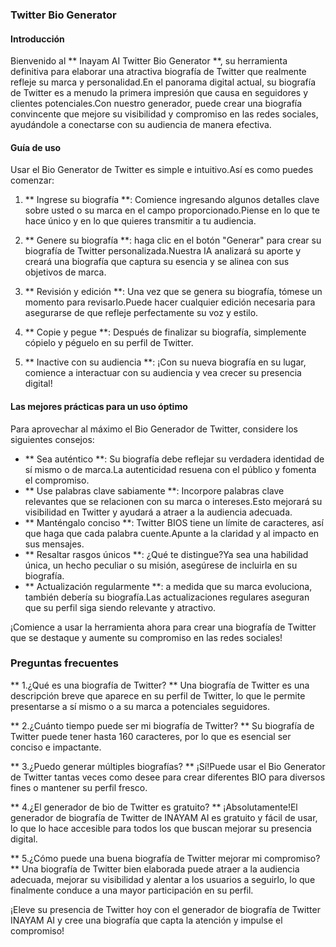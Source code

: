 ### Twitter Bio Generator

#### Introducción
Bienvenido al ** Inayam AI Twitter Bio Generator **, su herramienta definitiva para elaborar una atractiva biografía de Twitter que realmente refleje su marca y personalidad.En el panorama digital actual, su biografía de Twitter es a menudo la primera impresión que causa en seguidores y clientes potenciales.Con nuestro generador, puede crear una biografía convincente que mejore su visibilidad y compromiso en las redes sociales, ayudándole a conectarse con su audiencia de manera efectiva.

#### Guía de uso
Usar el Bio Generator de Twitter es simple e intuitivo.Así es como puedes comenzar:

1. ** Ingrese su biografía **: Comience ingresando algunos detalles clave sobre usted o su marca en el campo proporcionado.Piense en lo que te hace único y en lo que quieres transmitir a tu audiencia.

2. ** Genere su biografía **: haga clic en el botón "Generar" para crear su biografía de Twitter personalizada.Nuestra IA analizará su aporte y creará una biografía que captura su esencia y se alinea con sus objetivos de marca.

3. ** Revisión y edición **: Una vez que se genera su biografía, tómese un momento para revisarlo.Puede hacer cualquier edición necesaria para asegurarse de que refleje perfectamente su voz y estilo.

4. ** Copie y pegue **: Después de finalizar su biografía, simplemente cópielo y péguelo en su perfil de Twitter.

5. ** Inactive con su audiencia **: ¡Con su nueva biografía en su lugar, comience a interactuar con su audiencia y vea crecer su presencia digital!

#### Las mejores prácticas para un uso óptimo
Para aprovechar al máximo el Bio Generador de Twitter, considere los siguientes consejos:

- ** Sea auténtico **: Su biografía debe reflejar su verdadera identidad de sí mismo o de marca.La autenticidad resuena con el público y fomenta el compromiso.
- ** Use palabras clave sabiamente **: Incorpore palabras clave relevantes que se relacionen con su marca o intereses.Esto mejorará su visibilidad en Twitter y ayudará a atraer a la audiencia adecuada.
- ** Manténgalo conciso **: Twitter BIOS tiene un límite de caracteres, así que haga que cada palabra cuente.Apunte a la claridad y al impacto en sus mensajes.
- ** Resaltar rasgos únicos **: ¿Qué te distingue?Ya sea una habilidad única, un hecho peculiar o su misión, asegúrese de incluirla en su biografía.
- ** Actualización regularmente **: a medida que su marca evoluciona, también debería su biografía.Las actualizaciones regulares aseguran que su perfil siga siendo relevante y atractivo.

¡Comience a usar la herramienta ahora para crear una biografía de Twitter que se destaque y aumente su compromiso en las redes sociales!

### Preguntas frecuentes

** 1.¿Qué es una biografía de Twitter? **
Una biografía de Twitter es una descripción breve que aparece en su perfil de Twitter, lo que le permite presentarse a sí mismo o a su marca a potenciales seguidores.

** 2.¿Cuánto tiempo puede ser mi biografía de Twitter? **
Su biografía de Twitter puede tener hasta 160 caracteres, por lo que es esencial ser conciso e impactante.

** 3.¿Puedo generar múltiples biografías? **
¡Sí!Puede usar el Bio Generator de Twitter tantas veces como desee para crear diferentes BIO para diversos fines o mantener su perfil fresco.

** 4.¿El generador de bio de Twitter es gratuito? **
¡Absolutamente!El generador de biografía de Twitter de INAYAM AI es gratuito y fácil de usar, lo que lo hace accesible para todos los que buscan mejorar su presencia digital.

** 5.¿Cómo puede una buena biografía de Twitter mejorar mi compromiso? **
Una biografía de Twitter bien elaborada puede atraer a la audiencia adecuada, mejorar su visibilidad y alentar a los usuarios a seguirlo, lo que finalmente conduce a una mayor participación en su perfil.

¡Eleve su presencia de Twitter hoy con el generador de biografía de Twitter INAYAM AI y cree una biografía que capta la atención y impulse el compromiso!